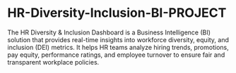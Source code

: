 # HR-Diversity-Inclusion-BI-PROJECT
The HR Diversity &amp; Inclusion Dashboard is a Business Intelligence (BI) solution that provides real-time insights into workforce diversity, equity, and inclusion (DEI) metrics. It helps HR teams analyze hiring trends, promotions, pay equity, performance ratings, and employee turnover to ensure fair and transparent workplace policies.
